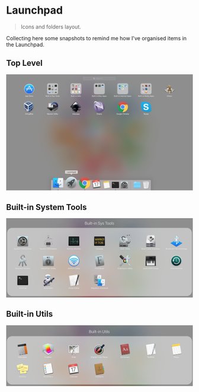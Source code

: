 Launchpad
=========
> Icons and folders layout.

Collecting here some snapshots to remind me how I've organised items in
the Launchpad.

Top Level
---------
![Top Level](top-level.png)

Built-in System Tools
---------------------
![Built-in System Tools](built-in-sys-tools.png)

Built-in Utils
--------------
![Built-in Utils](built-in-utils.png)
